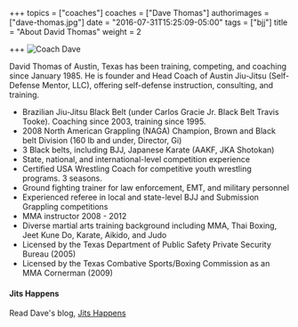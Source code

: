 +++
topics = ["coaches"]
coaches = ["Dave Thomas"]
authorimages = ["dave-thomas.jpg"]
date = "2016-07-31T15:25:09-05:00"
tags = ["bjj"]
title = "About David Thomas"
weight = 2

+++
![Coach Dave](/img/authors/dave-thomas.jpg)

David Thomas of Austin, Texas has been training, competing, and coaching since January 1985. He is founder and Head Coach of Austin Jiu-Jitsu (Self-Defense Mentor, LLC), offering self-defense instruction, consulting, and training.

- Brazilian Jiu-Jitsu Black Belt (under Carlos Gracie Jr. Black Belt Travis Tooke). Coaching since 2003, training since 1995.
- 2008 North American Grappling (NAGA) Champion, Brown and Black belt Division (160 lb and under, Director, Gi)
- 3 Black belts, including BJJ, Japanese Karate (AAKF, JKA Shotokan)
- State, national, and international-level competition experience
- Certified USA Wrestling Coach for competitive youth wrestling programs. 3 seasons.
- Ground fighting trainer for law enforcement, EMT, and military personnel
- Experienced referee in local and state-level BJJ and Submission Grappling competitions
- MMA instructor 2008 - 2012
- Diverse martial arts training background including MMA, Thai Boxing, Jeet Kune Do, Karate, Aikido, and Judo
- Licensed by the Texas Department of Public Safety Private Security Bureau (2005)
- Licensed by the Texas Combative Sports/Boxing Commission as an MMA Cornerman (2009)

#### Jits Happens
Read Dave's blog, [Jits Happens](http://jitshappens.com "Dave's Blog")
